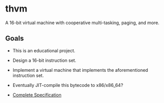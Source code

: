 # thvm
A 16-bit virtual machine with cooperative multi-tasking, paging, and more.

## Goals
* This is an educational project.
* Design a 16-bit instruction set.
* Implement a virtual machine that implements the aforementioned instruction set.
* Eventually JIT-compile this bytecode to x86/x86_64?

* [Complete Specification](docs/thvm.spec)

